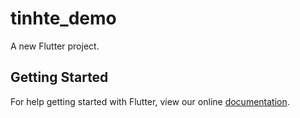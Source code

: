 # tinhte_demo

A new Flutter project.

## Getting Started

For help getting started with Flutter, view our online
[documentation](https://flutter.io/).
